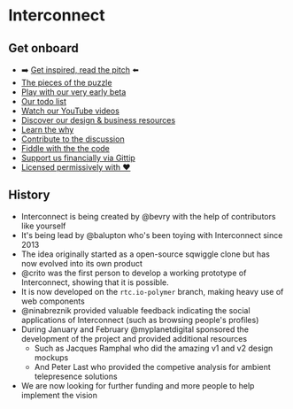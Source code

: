 # Interconnect

## Get onboard

- ➡️ [Get inspired, read the pitch](https://docs.google.com/document/d/17VwfUoiK8Ew3Ej3chOynZMM1s88xbMzQYnAVaJmUwrY/edit?usp=sharing) ⬅️
- [The pieces of the puzzle](http://www.gliffy.com/go/publish/image/5639405/L.png)
- [Play with our very early beta](http://app.interconnect.io/)
- [Our todo list](https://workflowy.com/shared/71af366a-5f95-5fce-dea3-9240a0f4b0a2/)
- [Watch our YouTube videos](https://www.youtube.com/playlist?list=PLYVl5EnzwqsTF859kXLwI1E4c6KOFnEJ9)
- [Discover our design & business resources](https://drive.google.com/folderview?id=0B6MqiLy7C3PhNE9ha1FYVjU1d2c&usp=sharing)
- [Learn the why](https://github.com/bevry/interconnect/issues/14)
- [Contribute to the discussion](https://github.com/bevry/interconnect/issues)
- [Fiddle with the the code](https://github.com/bevry/interconnect/branches)
- [Support us financially via Gittip](https://www.gittip.com/Interconnect/)
- [Licensed permissively with ❤](https://github.com/bevry/interconnect/blob/master/LICENSE.md)

## History

- Interconnect is being created by @bevry with the help of contributors like yourself
- It's being lead by @balupton who's been toying with Interconnect since 2013
- The idea originally started as a open-source sqwiggle clone but has now evolved into its own product
- @crito was the first person to develop a working prototype of Interconnect, showing that it is possible.
- It is now developed on the `rtc.io-polymer` branch, making heavy use of web components
- @ninabreznik provided valuable feedback indicating the social applications of Interconnect (such as browsing people's profiles)
- During January and February @myplanetdigital sponsored the development of the project and provided additional resources
  - Such as Jacques Ramphal who did the amazing v1 and v2 design mockups
  - And Peter Last who provided the competive analysis for ambient telepresence solutions
- We are now looking for further funding and more people to help implement the vision
